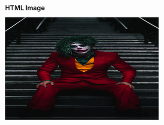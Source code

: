 <!DOCTYPE html>
<html>
<body>

<h2>HTML Image</h2>
<img src="joker.jpg" alt="" width="500" height="333">

</body>
</html>

